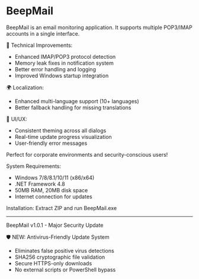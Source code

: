# BeepMail
BeepMail is an email monitoring application. It supports multiple POP3/IMAP accounts in a single interface.

🔧 Technical Improvements:
- Enhanced IMAP/POP3 protocol detection
- Memory leak fixes in notification system
- Better error handling and logging
- Improved Windows startup integration

🌍 Localization:
- Enhanced multi-language support (10+ languages)
- Better fallback handling for missing translations

🎨 UI/UX:
- Consistent theming across all dialogs
- Real-time update progress visualization
- User-friendly error messages

Perfect for corporate environments and security-conscious users!

System Requirements:
- Windows 7/8/8.1/10/11 (x86/x64)
- .NET Framework 4.8
- 50MB RAM, 20MB disk space
- Internet connection for updates

Installation: Extract ZIP and run BeepMail.exe

---

BeepMail v1.0.1 - Major Security Update

🛡️ NEW: Antivirus-Friendly Update System
- Eliminates false positive virus detections
- SHA256 cryptographic file validation  
- Secure HTTPS-only downloads
- No external scripts or PowerShell bypass
